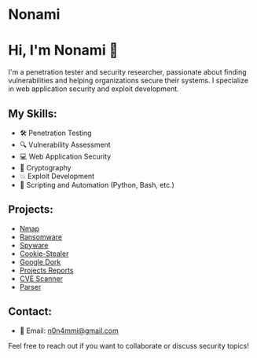 # Nonami
# Hi, I'm Nonami 👋

I'm a penetration tester and security researcher, passionate about finding vulnerabilities and helping organizations secure their systems. I specialize in web application security and exploit development.

## My Skills:
- 🛠️ Penetration Testing
- 🔍 Vulnerability Assessment
- 💻 Web Application Security
- 🔐 Cryptography
- 💥 Exploit Development
- 📝 Scripting and Automation (Python, Bash, etc.)
  
## Projects:
- [Nmap](https://github.com/N0namii/Nmap)        
- [Ransomware](https://github.com/N0namii/Enbin-Ransomware)       
- [Spyware](https://github.com/N0namii/Sevond---Spyware) 
- [Cookie-Stealer](https://github.com/N0namii/Husein-Cookie-Stealer)
- [Google Dork](https://github.com/N0namii/Google-Dork)
- [Projects Reports](https://github.com/N0namii/Projects-Reports)
- [CVE Scanner](https://github.com/N0namii/CVE-Scanner)
- [Parser](https://github.com/N0namii/Simple-Parsing)
  
## Contact:
- 📧 Email: n0n4mmi@gmail.com

Feel free to reach out if you want to collaborate or discuss security topics!
